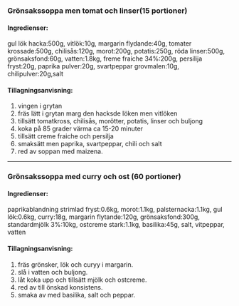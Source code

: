 ### Grönsakssoppa men tomat och linser(15 portioner)
#### Ingredienser:
gul lök hacka:500g, vitlök:10g, margarin flydande:40g, tomater krossade:500g, chilisås:120g, morot:200g, potatis:250g, röda linser:500g,
grönsaksfond:60g, vatten:1.8kg, freme fraiche 34%:200g, persilija fryst:20g, paprika pulver:20g, svartpeppar grovmalen:10g, chilipulver:20g,salt

#### Tillagningsanvisning:
1. vingen i grytan
2. fräs lätt i grytan marg den hacksde löken men vitlöken
3. tillsätt tomatkross, chilisås, morötter, potatis, linser och buljong
4. koka på 85 grader värma ca 15-20 minuter
5. tillsätt creme fraiche och persilja
6. smaksätt men paprika, svartpeppar, chili och salt
7. red av soppan med maizena.


--------
### Grönsakssoppa med curry och ost (60 portioner)
#### Ingredienser:
paprikablandning strimlad fryst:0.6kg, morot:1.1kg, palsternacka:1.1kg, gul lök:0.6kg, curry:18g, margarin flytande:120g, grönsaksfond:300g, standardmjölk 3%:10kg, ostcreme stark:1.1kg, basilika:45g, salt, vitpeppar, vatten

#### Tillagningsanvisning:
1. fräs grönsker, lök och curyy i margarin.
2. slå i vatten och buljong.
3. låt koka upp och tillsätt mjölk och ostcreme.
4. red av till önskad konsistens.
5. smaka av med basilika, salt och peppar.



